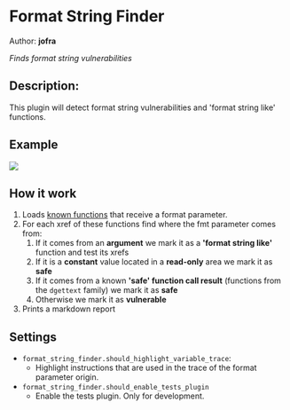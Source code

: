 # Format String Finder
Author: **jofra**

_Finds format string vulnerabilities_

## Description:
This plugin will detect format string vulnerabilities and 'format string like' functions.

## Example
![](TODO)

## How it work
 1. Loads [known functions](https://raw.githubusercontent.com/Vasco-jofra/format-string-finder-binja/master/src/data/default_printf_like_functions.data) that receive a format parameter.
 2. For each xref of these functions find where the fmt parameter comes from:
    1. If it comes from an **argument** we mark it as a **'format string like'** function and test its xrefs
    2. If it is a **constant** value located in a **read-only** area we mark it as **safe**
    3. If it comes from a known **'safe' function call result** (functions from the `dgettext` family) we mark it as **safe**
    4. Otherwise we mark it as **vulnerable**
 3. Prints a markdown report

## Settings
 - `format_string_finder.should_highlight_variable_trace`:
   - Highlight instructions that are used in the trace of the format parameter origin.
 - `format_string_finder.should_enable_tests_plugin`
   - Enable the tests plugin. Only for development.